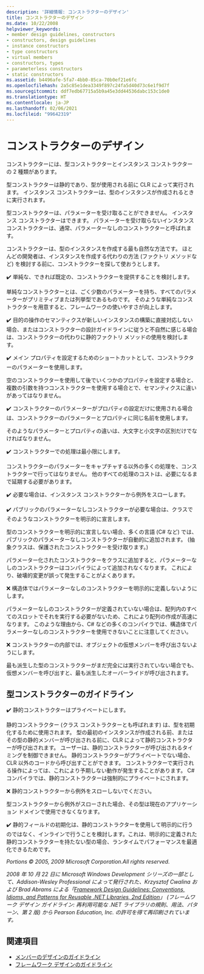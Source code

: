 ```yaml
---
description: '詳細情報: コンストラクターのデザイン'
title: コンストラクターのデザイン
ms.date: 10/22/2008
helpviewer_keywords:
- member design guidelines, constructors
- constructors, design guidelines
- instance constructors
- type constructors
- virtual members
- constructors, types
- parameterless constructors
- static constructors
ms.assetid: b4496afe-5fa7-4bb0-85ca-70b0ef21e6fc
ms.openlocfilehash: 2a5c85e1dea3349f897c24fa5d40d73c6e1f9d7f
ms.sourcegitcommit: ddf7edb67715a5b9a45e3dd44536dabc153c1de0
ms.translationtype: HT
ms.contentlocale: ja-JP
ms.lasthandoff: 02/06/2021
ms.locfileid: "99642319"
---
```

# <a name="constructor-design"></a>コンストラクターのデザイン

コンストラクターには、型コンストラクターとインスタンス コンストラクターの 2 種類があります。

型コンストラクターは静的であり、型が使用される前に CLR によって実行されます。 インスタンス コンストラクターは、型のインスタンスが作成されるときに実行されます。

型コンストラクターは、パラメーターを受け取ることができません。 インスタンス コンストラクターはできます。 パラメーターを受け取らないインスタンス コンストラクターは、通常、パラメーターなしのコンストラクターと呼ばれます。

コンストラクターは、型のインスタンスを作成する最も自然な方法です。 ほとんどの開発者は、インスタンスを作成する代わりの方法 (ファクトリ メソッドなど) を検討する前に、コンストラクターを探して使おうとします。

✔️ 単純な、できれば既定の、コンストラクターを提供することを検討します。

単純なコンストラクターとは、ごく少数のパラメーターを持ち、すべてのパラメーターがプリミティブまたは列挙型であるものです。 そのような単純なコンストラクターを用意すると、フレームワークの使いやすさが向上します。

✔️ 目的の操作のセマンティクスが新しいインスタンスの構築に直接対応しない場合、またはコンストラクターの設計ガイドラインに従うと不自然に感じる場合は、コンストラクターの代わりに静的ファクトリ メソッドの使用を検討します。

✔️ メイン プロパティを設定するためのショートカットとして、コンストラクターのパラメーターを使用します。

空のコンストラクターを使用して後でいくつかのプロパティを設定する場合と、複数の引数を持つコンストラクターを使用する場合とで、セマンティクスに違いがあってはなりません。

✔️ コンストラクターのパラメーターがプロパティの設定だけに使用される場合は、コンストラクターのパラメーターとプロパティに同じ名前を使用します。

そのようなパラメーターとプロパティの違いは、大文字と小文字の区別だけでなければなりません。

✔️ コンストラクターでの処理は最小限にします。

コンストラクターのパラメーターをキャプチャする以外の多くの処理を、コンストラクターで行ってはなりません。 他のすべての処理のコストは、必要になるまで延期する必要があります。

✔️ 必要な場合は、インスタンス コンストラクターから例外をスローします。

✔️ パブリックのパラメーターなしコンストラクターが必要な場合は、クラスでそのようなコンストラクターを明示的に宣言します。

型のコンストラクターを明示的に宣言しない場合、多くの言語 (C# など) では、パブリックのパラメーターなしコンストラクターが自動的に追加されます。 (抽象クラスは、保護されたコンストラクターを受け取ります。)

パラメーター化されたコンストラクターをクラスに追加すると、パラメーターなしのコンストラクターはコンパイラによって追加されなくなります。 これにより、破壊的変更が誤って発生することがよくあります。

❌ 構造体ではパラメーターなしのコンストラクターを明示的に定義しないようにします。

パラメーターなしのコンストラクターが定義されていない場合は、配列内のすべてのスロットでそれを実行する必要がないため、これにより配列の作成が高速になります。 このような理由から、C# などの多くのコンパイラでは、構造体でパラメーターなしのコンストラクターを使用できないことに注意してください。

❌ コンストラクターの内部では、オブジェクトの仮想メンバーを呼び出さないようにします。

最も派生した型のコンストラクターがまだ完全には実行されていない場合でも、仮想メンバーを呼び出すと、最も派生したオーバーライドが呼び出されます。

## <a name="type-constructor-guidelines"></a>型コンストラクターのガイドライン

✔️ 静的コンストラクターはプライベートにします。

静的コンストラクター (クラス コンストラクターとも呼ばれます) は、型を初期化するために使用されます。 型の最初のインスタンスが作成される前、またはその型の静的メンバーが呼び出される前に、CLR によって静的コンストラクターが呼び出されます。 ユーザーは、静的コンストラクターが呼び出されるタイミングを制御できません。 静的コンストラクターがプライベートでない場合、CLR 以外のコードから呼び出すことができます。 コンストラクターで実行される操作によっては、これにより予期しない動作が発生することがあります。 C# コンパイラでは、静的コンストラクターは強制的にプライベートにされます。

❌ 静的コンストラクターから例外をスローしないでください。

型コンストラクターから例外がスローされた場合、その型は現在のアプリケーション ドメインで使用できなくなります。

✔️ 静的フィールドの初期化は、静的コンストラクターを使用して明示的に行うのではなく、インラインで行うことを検討します。これは、明示的に定義された静的コンストラクターを持たない型の場合、ランタイムでパフォーマンスを最適化できるためです。

*Portions © 2005, 2009 Microsoft Corporation.All rights reserved.*

*2008 年 10 月 22 日に Microsoft Windows Development シリーズの一部として、Addison-Wesley Professional によって発行された、Krzysztof Cwalina および Brad Abrams による「[Framework Design Guidelines: Conventions, Idioms, and Patterns for Reusable .NET Libraries, 2nd Edition](https://www.informit.com/store/framework-design-guidelines-conventions-idioms-and-9780321545619)」 (フレームワーク デザイン ガイドライン: 再利用可能な .NET ライブラリの規則、用法、パターン、第 2 版) から Pearson Education, Inc. の許可を得て再印刷されています。*

## <a name="see-also"></a>関連項目

- [メンバーのデザインのガイドライン](member.md)
- [フレームワーク デザインのガイドライン](index.md)
